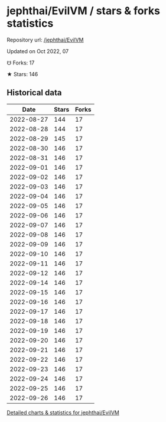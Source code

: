 # jephthai/EvilVM / stars & forks statistics

Repository url: [/jephthai/EvilVM](https://github.com/jephthai/EvilVM)

Updated on Oct 2022, 07

☋ Forks: 17

★ Stars: 146

## Historical data
| Date | Stars | Forks |
|------|-------|-------|
| 2022-08-27 | 144 | 17 | 
| 2022-08-28 | 144 | 17 | 
| 2022-08-29 | 145 | 17 | 
| 2022-08-30 | 146 | 17 | 
| 2022-08-31 | 146 | 17 | 
| 2022-09-01 | 146 | 17 | 
| 2022-09-02 | 146 | 17 | 
| 2022-09-03 | 146 | 17 | 
| 2022-09-04 | 146 | 17 | 
| 2022-09-05 | 146 | 17 | 
| 2022-09-06 | 146 | 17 | 
| 2022-09-07 | 146 | 17 | 
| 2022-09-08 | 146 | 17 | 
| 2022-09-09 | 146 | 17 | 
| 2022-09-10 | 146 | 17 | 
| 2022-09-11 | 146 | 17 | 
| 2022-09-12 | 146 | 17 | 
| 2022-09-14 | 146 | 17 | 
| 2022-09-15 | 146 | 17 | 
| 2022-09-16 | 146 | 17 | 
| 2022-09-17 | 146 | 17 | 
| 2022-09-18 | 146 | 17 | 
| 2022-09-19 | 146 | 17 | 
| 2022-09-20 | 146 | 17 | 
| 2022-09-21 | 146 | 17 | 
| 2022-09-22 | 146 | 17 | 
| 2022-09-23 | 146 | 17 | 
| 2022-09-24 | 146 | 17 | 
| 2022-09-25 | 146 | 17 | 
| 2022-09-26 | 146 | 17 | 


[Detailed charts & statistics for jephthai/EvilVM](https://reviewgithub.com/rep/jephthai/EvilVM)
